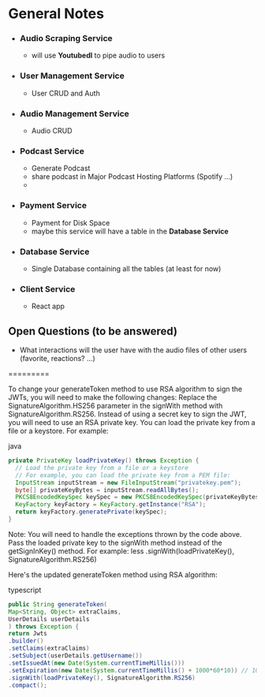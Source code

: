 
# General Notes

- ### Audio Scraping Service
  - will use __Youtubedl__ to pipe audio to users 
- ### User Management Service
  - User CRUD and Auth
- ### Audio Management Service
  - Audio CRUD
- ### Podcast Service
  - Generate Podcast
  - share podcast in Major Podcast Hosting Platforms (Spotify ...)
  - 
- ### Payment Service
    - Payment for Disk Space
    - maybe this service will have a table in the __Database Service__
- ### Database Service
  - Single Database containing all the tables (at least for now)
- ### Client Service
  - React app


## Open Questions (to be answered)

- What interactions will the user have with the audio files of other users (favorite, reactions? ...)


=========


To change your generateToken method to use RSA algorithm to sign the JWTs, you will need to make the following changes:
Replace the SignatureAlgorithm.HS256 parameter in the signWith method with SignatureAlgorithm.RS256.
Instead of using a secret key to sign the JWT, you will need to use an RSA private key. You can load the private key from a file or a keystore. For example:

  java

```java
private PrivateKey loadPrivateKey() throws Exception {
  // Load the private key from a file or a keystore
  // For example, you can load the private key from a PEM file:
  InputStream inputStream = new FileInputStream("privatekey.pem");
  byte[] privateKeyBytes = inputStream.readAllBytes();
  PKCS8EncodedKeySpec keySpec = new PKCS8EncodedKeySpec(privateKeyBytes);
  KeyFactory keyFactory = KeyFactory.getInstance("RSA");
  return keyFactory.generatePrivate(keySpec);
}
```
Note: You will need to handle the exceptions thrown by the code above.
Pass the loaded private key to the signWith method instead of the getSignInKey() method. For example:
less
.signWith(loadPrivateKey(), SignatureAlgorithm.RS256)

Here's the updated generateToken method using RSA algorithm:

typescript
```java
public String generateToken(
Map<String, Object> extraClaims,
UserDetails userDetails
) throws Exception {
return Jwts
.builder()
.setClaims(extraClaims)
.setSubject(userDetails.getUsername())
.setIssuedAt(new Date(System.currentTimeMillis()))
.setExpiration(new Date(System.currentTimeMillis() + 1000*60*10)) // 10 minutes
.signWith(loadPrivateKey(), SignatureAlgorithm.RS256)
.compact();

```
